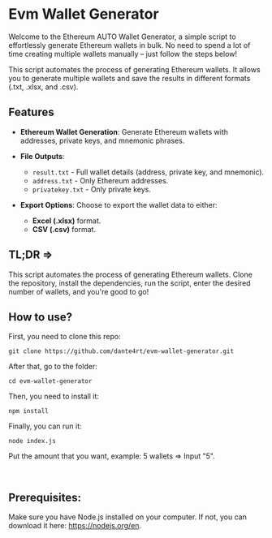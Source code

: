 # Evm Wallet Generator

Welcome to the Ethereum AUTO Wallet Generator, a simple script to effortlessly generate Ethereum wallets in bulk. No need to spend a lot of time creating multiple wallets manually – just follow the steps below!

This script automates the process of generating Ethereum wallets. It allows you to generate multiple wallets and save the results in different formats (.txt, .xlsx, and .csv).

## Features

- **Ethereum Wallet Generation**: Generate Ethereum wallets with addresses, private keys, and mnemonic phrases.
  
- **File Outputs**:
  - `result.txt` - Full wallet details (address, private key, and mnemonic).
  - `address.txt` - Only Ethereum addresses.
  - `privatekey.txt` - Only private keys.

- **Export Options**: Choose to export the wallet data to either:
  - **Excel (.xlsx)** format.
  - **CSV (.csv)** format.

## TL;DR => <br>
This script automates the process of generating Ethereum wallets. Clone the repository, install the dependencies, run the script, enter the desired number of wallets, and you're good to go!

## How to use?

First, you need to clone this repo: <br>
```
git clone https://github.com/dante4rt/evm-wallet-generator.git
```

After that, go to the folder: <br>
```
cd evm-wallet-generator
```

Then, you need to install it: <br>
```
npm install
```

Finally, you can run it: <br>
```
node index.js
```

Put the amount that you want, example: 5 wallets => Input "5".

<br>

## Prerequisites: <br>
Make sure you have Node.js installed on your computer. If not, you can download it here: https://nodejs.org/en.
